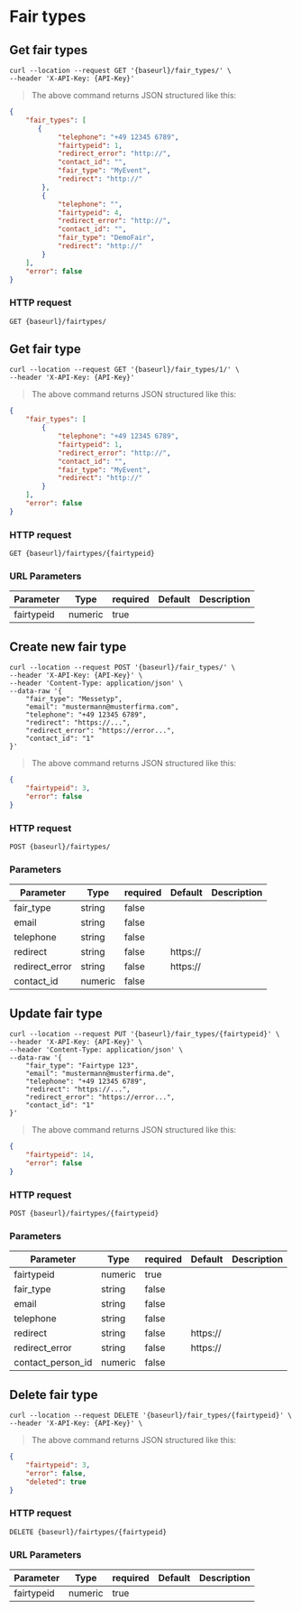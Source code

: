 # Fair types

## Get fair types

```shell
curl --location --request GET '{baseurl}/fair_types/' \
--header 'X-API-Key: {API-Key}'
```

> The above command returns JSON structured like this:

```json
{
    "fair_types": [
       {
            "telephone": "+49 12345 6789",
            "fairtypeid": 1,
            "redirect_error": "http://",
            "contact_id": "",
            "fair_type": "MyEvent",
            "redirect": "http://"
        },
        {
            "telephone": "",
            "fairtypeid": 4,
            "redirect_error": "http://",
            "contact_id": "",
            "fair_type": "DemoFair",
            "redirect": "http://"
        }
    ],
    "error": false
}
```

### HTTP request

`GET {baseurl}/fairtypes/`

## Get fair type

```shell
curl --location --request GET '{baseurl}/fair_types/1/' \
--header 'X-API-Key: {API-Key}'
```

> The above command returns JSON structured like this:

```json
{
    "fair_types": [
        {
            "telephone": "+49 12345 6789",
            "fairtypeid": 1,
            "redirect_error": "http://",
            "contact_id": "",
            "fair_type": "MyEvent",
            "redirect": "http://"
        }
    ],
    "error": false
}
```

### HTTP request

`GET {baseurl}/fairtypes/{fairtypeid}`

### URL Parameters

Parameter | Type | required | Default | Description
--------- | ---- | -------- | ------- | -----------
fairtypeid | numeric | true |

## Create new fair type

```shell
curl --location --request POST '{baseurl}/fair_types/' \
--header 'X-API-Key: {API-Key}' \
--header 'Content-Type: application/json' \
--data-raw '{
    "fair_type": "Messetyp",
    "email": "mustermann@musterfirma.com",
    "telephone": "+49 12345 6789",
    "redirect": "https://...",
    "redirect_error": "https://error...",
    "contact_id": "1"
}'
```

> The above command returns JSON structured like this:

```json
{
    "fairtypeid": 3,
    "error": false
}
```

### HTTP request

`POST {baseurl}/fairtypes/`

### Parameters

Parameter | Type | required | Default | Description
--------- | ---- | -------- | ------- | -----------
fair_type | string | false |  |
email | string | false |  |
telephone | string | false |  |
redirect | string | false | https:// |
redirect_error | string | false | https:// |
contact_id | numeric | false |  |

## Update fair type

```shell
curl --location --request PUT '{baseurl}/fair_types/{fairtypeid}' \
--header 'X-API-Key: {API-Key}' \
--header 'Content-Type: application/json' \
--data-raw '{
    "fair_type": "Fairtype 123",
    "email": "mustermann@musterfirma.de",
    "telephone": "+49 12345 6789",
    "redirect": "https://...",
    "redirect_error": "https://error...",
    "contact_id": "1"
}'
```

> The above command returns JSON structured like this:

```json
{
    "fairtypeid": 14,
    "error": false
}
```

### HTTP request

`POST {baseurl}/fairtypes/{fairtypeid}`

### Parameters

Parameter | Type | required | Default | Description
--------- | ---- | -------- | ------- | -----------
fairtypeid | numeric | true | |
fair_type | string | false | |
email | string | false | |
telephone | string | false | |
redirect | string | false | https:// |
redirect_error | string | false | https:// |
contact_person_id | numeric | false | |

## Delete fair type

```shell
curl --location --request DELETE '{baseurl}/fair_types/{fairtypeid}' \
--header 'X-API-Key: {API-Key}' \
```

> The above command returns JSON structured like this:

```json
{
    "fairtypeid": 3,
    "error": false,
    "deleted": true
}
```

### HTTP request

`DELETE {baseurl}/fairtypes/{fairtypeid}`

### URL Parameters

Parameter | Type | required | Default | Description
--------- | ---- | -------- | ------- | -----------
fairtypeid | numeric | true | |
